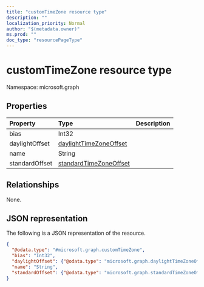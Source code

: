 ```yaml
---
title: "customTimeZone resource type"
description: ""
localization_priority: Normal
author: "$(metadata.owner)"
ms.prod: ""
doc_type: "resourcePageType"
---
```


# customTimeZone resource type

Namespace: microsoft.graph

## Properties

| Property       | Type                                                             | Description |
| :------------- | :--------------------------------------------------------------- | :---------- |
| bias           | Int32                                                            |             |
| daylightOffset | [daylightTimeZoneOffset](../resources/daylighttimezoneoffset.md) |             |
| name           | String                                                           |             |
| standardOffset | [standardTimeZoneOffset](../resources/standardtimezoneoffset.md) |             |

## Relationships

None.

## JSON representation

The following is a JSON representation of the resource.

<!-- {
  "blockType": "resource",
  "@odata.type": "microsoft.graph.customTimeZone",
}
-->

```json
{
  "@odata.type": "#microsoft.graph.customTimeZone",
  "bias": "Int32",
  "daylightOffset": {"@odata.type": "microsoft.graph.daylightTimeZoneOffset"},
  "name": "String",
  "standardOffset": {"@odata.type": "microsoft.graph.standardTimeZoneOffset"}
}
```
